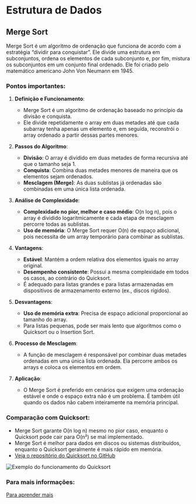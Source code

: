 # Estrutura de Dados

## Merge Sort
Merge Sort é um algoritmo de ordenação que funciona de acordo com a estratégia “dividir para conquistar”. Ele divide uma estrutura em subconjuntos, ordena os elementos de cada subconjunto e, por fim, mistura os subconjuntos em um conjunto final ordenado. Ele foi criado pelo matemático americano John Von Neumann em 1945.

### Pontos importantes:

1. **Definição e Funcionamento**:
   - Merge Sort é um algoritmo de ordenação baseado no princípio da divisão e conquista.
   - Ele divide repetidamente o array em duas metades até que cada subarray tenha apenas um elemento e, em seguida, reconstrói o array ordenado a partir dessas partes menores.

2. **Passos do Algoritmo**:
   - **Divisão**: O array é dividido em duas metades de forma recursiva até que o tamanho seja 1.
   - **Conquista**: Combina duas metades menores de maneira que os elementos sejam ordenados.
   - **Mesclagem (Merge)**: As duas sublistas já ordenadas são combinadas em uma única lista ordenada.

3. **Análise de Complexidade**:
   - **Complexidade no pior, melhor e caso médio**: O(n log n), pois o array é dividido logaritmicamente e cada etapa de mesclagem percorre todas as sublistas.
   - **Uso de memória**: O Merge Sort requer O(n) de espaço adicional, pois necessita de um array temporário para combinar as sublistas.

4. **Vantagens**:
   - **Estável**: Mantém a ordem relativa dos elementos iguais no array original.
   - **Desempenho consistente**: Possui a mesma complexidade em todos os casos, ao contrário do Quicksort.
   - É adequado para listas grandes e para listas armazenadas em dispositivos de armazenamento externo (ex., discos rígidos).

5. **Desvantagens**:
   - **Uso de memória extra**: Precisa de espaço adicional proporcional ao tamanho do array.
   - Para listas pequenas, pode ser mais lento que algoritmos como o Quicksort ou o Insertion Sort.

6. **Processo de Mesclagem**:
   - A função de mesclagem é responsável por combinar duas metades ordenadas em uma única lista ordenada. Ela percorre ambos os arrays e coloca os elementos em ordem.

7. **Aplicação**:
   - O Merge Sort é preferido em cenários que exigem uma ordenação estável e onde o espaço extra não é um problema. É também útil quando os dados não cabem inteiramente na memória principal.

### Comparação com Quicksort:
- Merge Sort garante O(n log n) mesmo no pior caso, enquanto o Quicksort pode cair para O(n²) se mal implementado.
- Merge Sort é melhor para dados em discos ou sistemas distribuídos, enquanto o Quicksort geralmente é mais rápido em memória.
- [Veja o repositório do Quicksort no GitHub](https://github.com/JandersonMota/estrutura-de-dados/tree/main/Quicksort)

![Exemplo do funcionamento do Quicksort](https://www.w3schools.com/dsa/img_mergesort_long.png)

### Para mais informações:
[Para aprender mais](https://www.w3schools.com/dsa/dsa_algo_mergesort.php)
